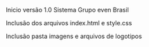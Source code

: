 Inicio versão 1.0 Sistema Grupo even Brasil

Inclusão dos arquivos index.html e style.css

Inclusão pasta imagens e arquivos de logotipos
